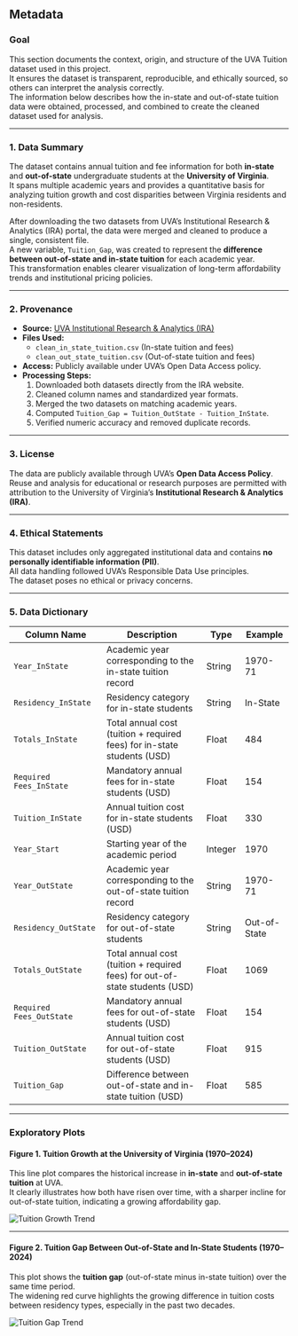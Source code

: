 ## Metadata

### Goal
This section documents the context, origin, and structure of the UVA Tuition dataset used in this project.  
It ensures the dataset is transparent, reproducible, and ethically sourced, so others can interpret the analysis correctly.  
The information below describes how the in-state and out-of-state tuition data were obtained, processed, and combined to create the cleaned dataset used for analysis.

---

### 1. Data Summary
The dataset contains annual tuition and fee information for both **in-state** and **out-of-state** undergraduate students at the **University of Virginia**.  
It spans multiple academic years and provides a quantitative basis for analyzing tuition growth and cost disparities between Virginia residents and non-residents.  

After downloading the two datasets from UVA’s Institutional Research & Analytics (IRA) portal, the data were merged and cleaned to produce a single, consistent file.  
A new variable, `Tuition_Gap`, was created to represent the **difference between out-of-state and in-state tuition** for each academic year.  
This transformation enables clearer visualization of long-term affordability trends and institutional pricing policies.

---

### 2. Provenance
- **Source:** [UVA Institutional Research & Analytics (IRA)](https://ira.virginia.edu/university-data-home)  
- **Files Used:**  
  - `clean_in_state_tuition.csv` (In-state tuition and fees)  
  - `clean_out_state_tuition.csv` (Out-of-state tuition and fees)  
- **Access:** Publicly available under UVA’s Open Data Access policy.  
- **Processing Steps:**  
  1. Downloaded both datasets directly from the IRA website.  
  2. Cleaned column names and standardized year formats.  
  3. Merged the two datasets on matching academic years.  
  4. Computed `Tuition_Gap = Tuition_OutState - Tuition_InState`.  
  5. Verified numeric accuracy and removed duplicate records.

---

### 3. License
The data are publicly available through UVA’s **Open Data Access Policy**.  
Reuse and analysis for educational or research purposes are permitted with attribution to the University of Virginia’s **Institutional Research & Analytics (IRA)**.

---

### 4. Ethical Statements
This dataset includes only aggregated institutional data and contains **no personally identifiable information (PII)**.  
All data handling followed UVA’s Responsible Data Use principles.  
The dataset poses no ethical or privacy concerns.

---

### 5. Data Dictionary

| Column Name | Description | Type | Example |
|--------------|-------------|------|----------|
| `Year_InState` | Academic year corresponding to the in-state tuition record | String | 1970-71 |
| `Residency_InState` | Residency category for in-state students | String | In-State |
| `Totals_InState` | Total annual cost (tuition + required fees) for in-state students (USD) | Float | 484 |
| `Required Fees_InState` | Mandatory annual fees for in-state students (USD) | Float | 154 |
| `Tuition_InState` | Annual tuition cost for in-state students (USD) | Float | 330 |
| `Year_Start` | Starting year of the academic period | Integer | 1970 |
| `Year_OutState` | Academic year corresponding to the out-of-state tuition record | String | 1970-71 |
| `Residency_OutState` | Residency category for out-of-state students | String | Out-of-State |
| `Totals_OutState` | Total annual cost (tuition + required fees) for out-of-state students (USD) | Float | 1069 |
| `Required Fees_OutState` | Mandatory annual fees for out-of-state students (USD) | Float | 154 |
| `Tuition_OutState` | Annual tuition cost for out-of-state students (USD) | Float | 915 |
| `Tuition_Gap` | Difference between out-of-state and in-state tuition (USD) | Float | 585 |

---

### Exploratory Plots

#### Figure 1. Tuition Growth at the University of Virginia (1970–2024)
This line plot compares the historical increase in **in-state** and **out-of-state tuition** at UVA.  
It clearly illustrates how both have risen over time, with a sharper incline for out-of-state tuition, indicating a growing affordability gap.

![Tuition Growth Trend](tuition_growth_trend.png)

---

#### Figure 2. Tuition Gap Between Out-of-State and In-State Students (1970–2024)
This plot shows the **tuition gap** (out-of-state minus in-state tuition) over the same time period.  
The widening red curve highlights the growing difference in tuition costs between residency types, especially in the past two decades.

![Tuition Gap Trend](tuition_gap_trend.png)

